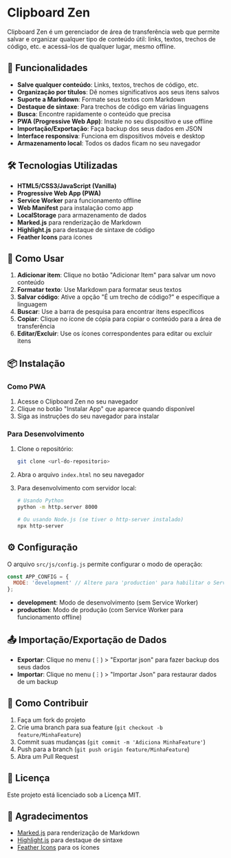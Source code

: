 # Clipboard Zen

Clipboard Zen é um gerenciador de área de transferência web que permite salvar e organizar qualquer tipo de conteúdo útil: links, textos, trechos de código, etc. e acessá-los de qualquer lugar, mesmo offline.

## 🌟 Funcionalidades

- **Salve qualquer conteúdo**: Links, textos, trechos de código, etc.
- **Organização por títulos**: Dê nomes significativos aos seus itens salvos
- **Suporte a Markdown**: Formate seus textos com Markdown
- **Destaque de sintaxe**: Para trechos de código em várias linguagens
- **Busca**: Encontre rapidamente o conteúdo que precisa
- **PWA (Progressive Web App)**: Instale no seu dispositivo e use offline
- **Importação/Exportação**: Faça backup dos seus dados em JSON
- **Interface responsiva**: Funciona em dispositivos móveis e desktop
- **Armazenamento local**: Todos os dados ficam no seu navegador

## 🛠️ Tecnologias Utilizadas

- **HTML5/CSS3/JavaScript (Vanilla)**
- **Progressive Web App (PWA)**
- **Service Worker** para funcionamento offline
- **Web Manifest** para instalação como app
- **LocalStorage** para armazenamento de dados
- **Marked.js** para renderização de Markdown
- **Highlight.js** para destaque de sintaxe de código
- **Feather Icons** para ícones

## 🚀 Como Usar

1. **Adicionar item**: Clique no botão "Adicionar Item" para salvar um novo conteúdo
2. **Formatar texto**: Use Markdown para formatar seus textos
3. **Salvar código**: Ative a opção "É um trecho de código?" e especifique a linguagem
4. **Buscar**: Use a barra de pesquisa para encontrar itens específicos
5. **Copiar**: Clique no ícone de cópia para copiar o conteúdo para a área de transferência
6. **Editar/Excluir**: Use os ícones correspondentes para editar ou excluir itens

## 📦 Instalação

### Como PWA

1. Acesse o Clipboard Zen no seu navegador
2. Clique no botão "Instalar App" que aparece quando disponível
3. Siga as instruções do seu navegador para instalar

### Para Desenvolvimento

1. Clone o repositório:
   ```bash
   git clone <url-do-repositorio>
   ```

2. Abra o arquivo `index.html` no seu navegador

3. Para desenvolvimento com servidor local:
   ```bash
   # Usando Python
   python -m http.server 8000
   
   # Ou usando Node.js (se tiver o http-server instalado)
   npx http-server
   ```

## ⚙️ Configuração

O arquivo `src/js/config.js` permite configurar o modo de operação:

```javascript
const APP_CONFIG = {
  MODE: 'development' // Altere para 'production' para habilitar o Service Worker
};
```

- **development**: Modo de desenvolvimento (sem Service Worker)
- **production**: Modo de produção (com Service Worker para funcionamento offline)

## 📤 Importação/Exportação de Dados

- **Exportar**: Clique no menu (⋮) > "Exportar json" para fazer backup dos seus dados
- **Importar**: Clique no menu (⋮) > "Importar Json" para restaurar dados de um backup

## 🤝 Como Contribuir

1. Faça um fork do projeto
2. Crie uma branch para sua feature (`git checkout -b feature/MinhaFeature`)
3. Commit suas mudanças (`git commit -m 'Adiciona MinhaFeature'`)
4. Push para a branch (`git push origin feature/MinhaFeature`)
5. Abra um Pull Request

## 📄 Licença

Este projeto está licenciado sob a Licença MIT.

## 🙏 Agradecimentos

- [Marked.js](https://marked.js.org/) para renderização de Markdown
- [Highlight.js](https://highlightjs.org/) para destaque de sintaxe
- [Feather Icons](https://feathericons.com/) para os ícones